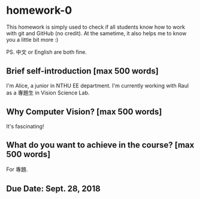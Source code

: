 ﻿# homework-0
This homework is simply used to check if all students know how to work with git and GitHub (no credit).
At the sametime, it also helps me to know you a little bit more :)

PS. 中文 or English are both fine.

## Brief self-introduction [max 500 words]
I'm Alice, a junior in NTHU EE department. I'm currently working with Raul as a 專題生 in Vision Science Lab.

## Why Computer Vision? [max 500 words]
It's fascinating!


## What do you want to achieve in the course? [max 500 words]
For 專題.

## Due Date: Sept. 28, 2018
